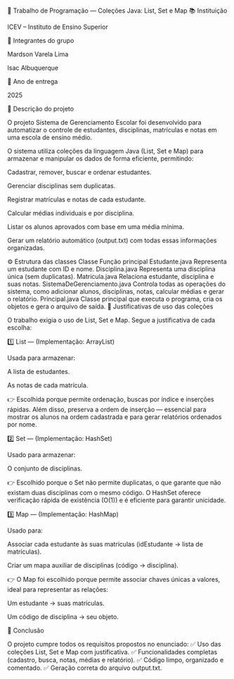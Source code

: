 🧾 Trabalho de Programação — Coleções Java: List, Set e Map
📚 Instituição

ICEV – Instituto de Ensino Superior

👥 Integrantes do grupo

Mardson Varela Lima

Isac Albuquerque

📅 Ano de entrega

2025

🎯 Descrição do projeto

O projeto Sistema de Gerenciamento Escolar foi desenvolvido para automatizar o controle de estudantes, disciplinas, matrículas e notas em uma escola de ensino médio.

O sistema utiliza coleções da linguagem Java (List, Set e Map) para armazenar e manipular os dados de forma eficiente, permitindo:

Cadastrar, remover, buscar e ordenar estudantes.

Gerenciar disciplinas sem duplicatas.

Registrar matrículas e notas de cada estudante.

Calcular médias individuais e por disciplina.

Listar os alunos aprovados com base em uma média mínima.

Gerar um relatório automático (output.txt) com todas essas informações organizadas.

⚙️ Estrutura das classes
Classe	Função principal
Estudante.java	Representa um estudante com ID e nome.
Disciplina.java	Representa uma disciplina única (sem duplicatas).
Matricula.java	Relaciona estudante, disciplina e suas notas.
SistemaDeGerenciamento.java	Controla todas as operações do sistema, como adicionar alunos, disciplinas, notas, calcular médias e gerar o relatório.
Principal.java	Classe principal que executa o programa, cria os objetos e gera o arquivo de saída.
🧠 Justificativas de uso das coleções

O trabalho exigia o uso de List, Set e Map.
Segue a justificativa de cada escolha:

1️⃣ List — (Implementação: ArrayList)

Usada para armazenar:

A lista de estudantes.

As notas de cada matrícula.

👉 Escolhida porque permite ordenação, buscas por índice e inserções rápidas.
Além disso, preserva a ordem de inserção — essencial para mostrar os alunos na ordem cadastrada e para gerar relatórios ordenados por nome.

2️⃣ Set — (Implementação: HashSet)

Usado para armazenar:

O conjunto de disciplinas.

👉 Escolhido porque o Set não permite duplicatas, o que garante que não existam duas disciplinas com o mesmo código.
O HashSet oferece verificação rápida de existência (O(1)) e é eficiente para garantir unicidade.

3️⃣ Map — (Implementação: HashMap)

Usado para:

Associar cada estudante às suas matrículas (idEstudante → lista de matrículas).

Criar um mapa auxiliar de disciplinas (código → disciplina).

👉 O Map foi escolhido porque permite associar chaves únicas a valores, ideal para representar as relações:

Um estudante → suas matrículas.

Um código de disciplina → seu objeto.

🏁 Conclusão

O projeto cumpre todos os requisitos propostos no enunciado:
✅ Uso das coleções List, Set e Map com justificativa.
✅ Funcionalidades completas (cadastro, busca, notas, médias e relatório).
✅ Código limpo, organizado e comentado.
✅ Geração correta do arquivo output.txt.
